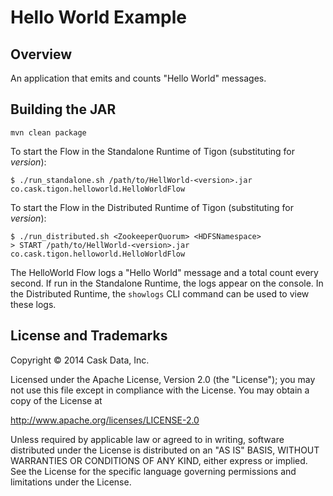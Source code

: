 # Hello World Example

## Overview

An application that emits and counts "Hello World" messages.

## Building the JAR

    mvn clean package

To start the Flow in the Standalone Runtime of Tigon (substituting for *version*):

    $ ./run_standalone.sh /path/to/HellWorld-<version>.jar co.cask.tigon.helloworld.HelloWorldFlow 

To start the Flow in the Distributed Runtime of Tigon (substituting for *version*):

    $ ./run_distributed.sh <ZookeeperQuorum> <HDFSNamespace>
    > START /path/to/HellWorld-<version>.jar co.cask.tigon.helloworld.HelloWorldFlow

The HelloWorld Flow logs a "Hello World" message and a total count every second. If run in
the Standalone Runtime, the logs appear on the console. In the Distributed Runtime, the
```showlogs``` CLI command can be used to view these logs.

## License and Trademarks

Copyright © 2014 Cask Data, Inc.

Licensed under the Apache License, Version 2.0 (the "License"); you may not
use this file except in compliance with the License. You may obtain a copy of
the License at

http://www.apache.org/licenses/LICENSE-2.0

Unless required by applicable law or agreed to in writing, software
distributed under the License is distributed on an "AS IS" BASIS, WITHOUT
WARRANTIES OR CONDITIONS OF ANY KIND, either express or implied. See the
License for the specific language governing permissions and limitations under
the License.
